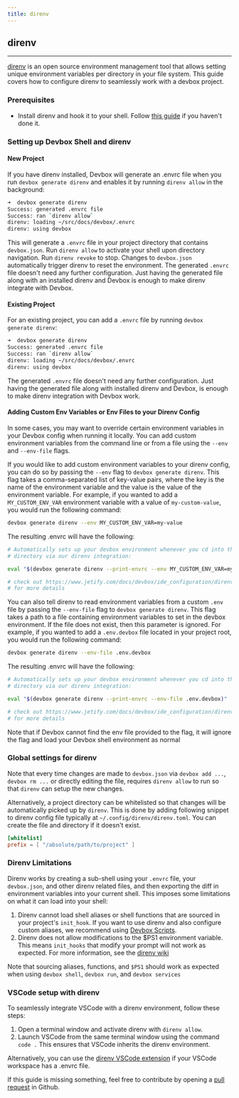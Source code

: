```yaml
---
title: direnv
---
```



## direnv
___
[direnv](https://direnv.net) is an open source environment management tool that allows setting unique environment variables per directory in your file system. This guide covers how to configure direnv to seamlessly work with a devbox project.

### Prerequisites
* Install direnv and hook it to your shell. Follow [this guide](https://direnv.net/#basic-installation) if you haven't done it.

### Setting up Devbox Shell and direnv

#### New Project

If you have direnv installed, Devbox will generate an .envrc file when you run `devbox generate direnv` and enables it by running `direnv allow` in the background:

```bash
➜  devbox generate direnv
Success: generated .envrc file
Success: ran `direnv allow`
direnv: loading ~/src/docs/devbox/.envrc
direnv: using devbox
```

This will generate a `.envrc` file in your project directory that contains `devbox.json`. Run `direnv allow` to activate your shell upon directory navigation. Run `direnv revoke` to stop. Changes to `devbox.json` automatically trigger direnv to reset the environment. The generated `.envrc` file doesn't need any further configuration. Just having the generated file along with an installed direnv and Devbox is enough to make direnv integrate with Devbox.


#### Existing Project

For an existing project, you can add a `.envrc` file by running `devbox generate direnv`:

```bash
➜  devbox generate direnv
Success: generated .envrc file
Success: ran `direnv allow`
direnv: loading ~/src/docs/devbox/.envrc
direnv: using devbox
```

The generated `.envrc` file doesn't need any further configuration. Just having the generated file along with installed direnv and Devbox, is enough to make direnv integration with Devbox work.

#### Adding Custom Env Variables or Env Files to your Direnv Config

In some cases, you may want to override certain environment variables in your Devbox config when running it locally. You can add custom environment variables from the command line or from a file using the `--env` and `--env-file` flags.

If you would like to add custom environment variables to your direnv config, you can do so by passing the `--env` flag to `devbox generate direnv`. This flag takes a comma-separated list of key-value pairs, where the key is the name of the environment variable and the value is the value of the environment variable. For example, if you wanted to add a `MY_CUSTOM_ENV_VAR` environment variable with a value of `my-custom-value`, you would run the following command:

```bash
devbox generate direnv --env MY_CUSTOM_ENV_VAR=my-value
```

The resulting .envrc will have the following:

```bash
# Automatically sets up your devbox environment whenever you cd into this
# directory via our direnv integration:

eval "$(devbox generate direnv --print-envrc --env MY_CUSTOM_ENV_VAR=my-value)"

# check out https://www.jetify.com/docs/devbox/ide_configuration/direnv/
# for more details
```

You can also tell direnv to read environment variables from a custom `.env` file by passing the `--env-file` flag to `devbox generate direnv`. This flag takes a path to a file containing environment variables to set in the devbox environment. If the file does not exist, then this parameter is ignored. For example, if you wanted to add a `.env.devbox` file located in your project root, you would run the following command:

```bash
devbox generate direnv --env-file .env.devbox
```

The resulting .envrc will have the following:

```bash
# Automatically sets up your devbox environment whenever you cd into this
# directory via our direnv integration:

eval "$(devbox generate direnv --print-envrc --env-file .env.devbox)"

# check out https://www.jetify.com/docs/devbox/ide_configuration/direnv/
# for more details
```

Note that if Devbox cannot find the env file provided to the flag, it will ignore the flag and load your Devbox shell environment as normal

### Global settings for direnv

Note that every time changes are made to `devbox.json` via `devbox add ...`, `devbox rm ...` or directly editing the file, requires `direnv allow` to run so that `direnv` can setup the new changes.

Alternatively, a project directory can be whitelisted so that changes will be automatically picked up by `direnv`. This is done by adding following snippet to direnv config file typically at `~/.config/direnv/direnv.toml`. You can create the file and directory if it doesn't exist.

```toml
[whitelist]
prefix = [ "/absolute/path/to/project" ]

```

### Direnv Limitations

Direnv works by creating a sub-shell using your `.envrc` file, your `devbox.json`, and other direnv related files, and then exporting the diff in environment variables into your current shell. This imposes some limitations on what it can load into your shell: 

1. Direnv cannot load shell aliases or shell functions that are sourced in your project's `init_hook`. If you want to use direnv and also configure custom aliases, we recommend using [Devbox Scripts](../guides/scripts.md). 
2. Direnv does not allow modifications to the $PS1 environment variable. This means `init_hooks` that modify your prompt will not work as expected. For more information, see the [direnv wiki](https://github.com/direnv/direnv/wiki/PS1)

Note that sourcing aliases, functions, and `$PS1` should work as expected when using `devbox shell`, `devbox run`, and `devbox services`

### VSCode setup with direnv

To seamlessly integrate VSCode with a direnv environment, follow these steps:

1. Open a terminal window and activate direnv with `direnv allow`.
2. Launch VSCode from the same terminal window using the command `code .` This ensures that VSCode inherits the direnv environment.

Alternatively, you can use the [direnv VSCode extension](https://marketplace.visualstudio.com/items?itemName=mkhl.direnv) if your VSCode workspace has a .envrc file.

If this guide is missing something, feel free to contribute by opening a [pull request](https://github.com/jetify-com/devbox/pulls) in Github.
